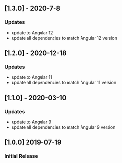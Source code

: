 ## [1.3.0] - 2020-7-8
### Updates
- update to Angular 12
- update all dependencies to match Angular 12 version
## [1.2.0] - 2020-12-18
### Updates
- update to Angular 11
- update all dependencies to match Angular 11 version

## [1.1.0] - 2020-03-10
### Updates
- update to Angular 9
- update all dependencies to match Angular 9 version

## [1.0.0] 2019-07-19
### Initial Release
